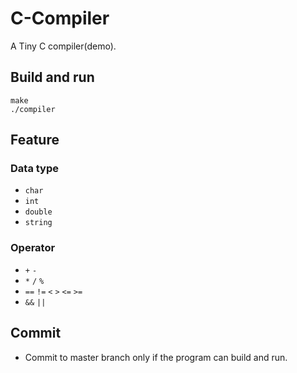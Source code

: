 # C-Compiler

A Tiny C compiler(demo).

## Build and run

```
make
./compiler
```

## Feature

### Data type

- `char`
- `int`
- `double`
- `string`

### Operator

- `+` `-`
- `*` `/` `%`
- `==` `!=` `<` `>` `<=` `>=`
- `&&` `||`

## Commit

- Commit to master branch only if the program can build and run.
